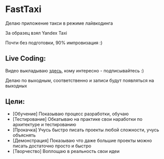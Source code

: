 # FastTaxi

Делаю приложение такси в режиме лайвкодинга  

За образец взял Yandex Taxi

Почти без подготовки, 90% импровизация :)

## Live Coding:

Видео выкладываю [здесь](https://www.youtube.com/playlist?list=PLKAwiwwXQR2JIIpvwil6CToiiPeX4xUE8), кому интересно - подписывайтесь :)

Делаю по выходным, соответственно и записи будут появляться на выходных

## Цели:
- [Обучение] Показываю процесс разработки, обучаю
- [Тестирование] Обкатываю на практике свои наработки по архитектуре и тестированию
- [Прокачка] Учусь быстро писать проекты любой сложности, учусь объяснять
- [Демонстрация] Показываю что даже большие проекты можно писать достаточно просто и быстро
- [Творчество] Воплощаю в реальность свои идеи
